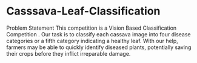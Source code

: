 # Casssava-Leaf-Classification



Problem Statement
This competition is a Vision Based Classification Competition . Our task is to classify each cassava image into four disease categories or a fifth category indicating a healthy leaf. With our help, farmers may be able to quickly identify diseased plants, potentially saving their crops before they inflict irreparable damage.
